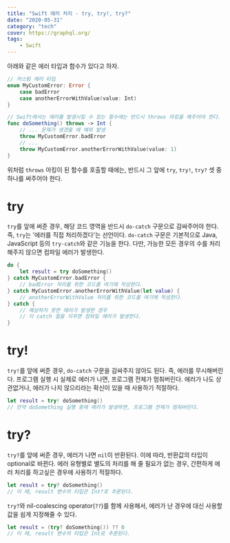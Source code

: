 ```yaml
---
title: "Swift 에러 처리 - try, try!, try?"
date: "2020-05-31"
category: "tech"
cover: https://graphql.org/
tags:
    - Swift
---
```


아래와 같은 에러 타입과 함수가 있다고 하자.

```swift
// 커스텀 에러 타입
enum MyCustomError: Error {
    case badError
    case anotherErrorWithValue(value: Int)
}

// Swift에서는 에러를 발생시킬 수 있는 함수에는 반드시 throws 마킹을 해주어야 한다.
func doSomething() throws -> Int {
    // ... 문제가 생겼을 때 예외 발생
    throw MyCustomError.badError
    // ...
    throw MyCustomError.anotherErrorWithValue(value: 1)
}
```

위처럼 `throws` 마킹이 된 함수를 호출할 때에는, 반드시 그 앞에 `try`, `try!`, `try?` 셋 중 하나를 써주어야 한다.

# try

`try`를 앞에 써준 경우, 해당 코드 영역을 반드시 `do-catch` 구문으로 감싸주어야 한다. 즉, `try`는 '에러를 직접 처리하겠다'는 선언이다. `do-catch` 구문은 기본적으로 Java, JavaScript 등의 `try-catch`와 같은 기능을 한다. 다만, 가능한 모든 경우의 수를 처리해주지 않으면 컴파일 에러가 발생한다.

```swift
do {
    let result = try doSomething()
} catch MyCustomError.badError {
    // badError 처리를 위한 코드를 여기에 작성한다.
} catch MyCustomError.anotherErrorWithValue(let value) {
    // anotherErrorWithValue 처리를 위한 코드를 여기에 작성한다.
} catch {
    // 예상하지 못한 에러가 발생한 경우
    // 이 catch 절을 지우면 컴파일 에러가 발생한다.
}
```

# try!

`try!`를 앞에 써준 경우, `do-catch` 구문을 감싸주지 않아도 된다. 즉, 에러를 무시해버린다. 프로그램 실행 시 실제로 에러가 나면, 프로그램 전체가 멈춰버린다. 에러가 나도 상관없거나, 에러가 나지 않으리라는 확신이 있을 때 사용하기 적절하다.

```swift
let result = try! doSomething()
// 만약 doSomething 실행 중에 에러가 발생하면, 프로그램 전체가 멈춰버린다.
```

# try?

`try?`를 앞에 써준 경우, 에러가 나면 `nil`이 반환된다. 이에 따라, 반환값의 타입이 optional로 바뀐다. 에러 유형별로 별도의 처리를 해 줄 필요가 없는 경우, 간편하게 에러 처리를 하고싶은 경우에 사용하기 적절하다.

```swift
let result = try? doSomething()
// 이 때, result 변수의 타입은 Int?로 추론된다.
```

`try?`와 nil-coalescing operator(`??`)를 함께 사용해서, 에러가 난 경우에 대신 사용할 값을 쉽게 지정해줄 수 있다.

```swift
let result = (try? doSomething()) ?? 0
// 이 때, result 변수의 타입은 Int로 추론된다.
```